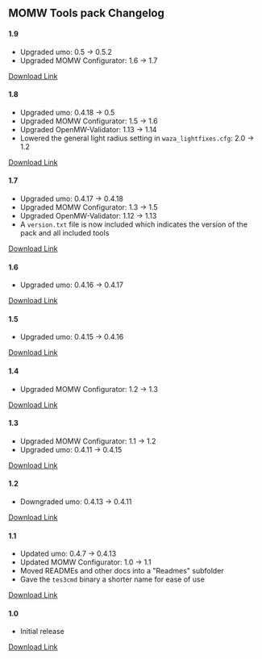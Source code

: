 ## MOMW Tools pack Changelog

#### 1.9

* Upgraded umo: 0.5 -> 0.5.2
* Upgraded MOMW Configurator: 1.6 -> 1.7

[Download Link](https://gitlab.com/modding-openmw/momw-configurator/-/packages/32311099)

#### 1.8

* Upgraded umo: 0.4.18 -> 0.5
* Upgraded MOMW Configurator: 1.5 -> 1.6
* Upgraded OpenMW-Validator: 1.13 -> 1.14
* Lowered the general light radius setting in `waza_lightfixes.cfg`: 2.0 -> 1.2

[Download Link](https://gitlab.com/modding-openmw/momw-configurator/-/packages/32264470)

#### 1.7

* Upgraded umo: 0.4.17 -> 0.4.18
* Upgraded MOMW Configurator: 1.3 -> 1.5
* Upgraded OpenMW-Validator: 1.12 -> 1.13
* A `version.txt` file is now included which indicates the version of the pack and all included tools

[Download Link](https://gitlab.com/modding-openmw/momw-configurator/-/packages/32172655)

#### 1.6

* Upgraded umo: 0.4.16 -> 0.4.17

[Download Link](https://gitlab.com/modding-openmw/momw-configurator/-/packages/32133122)

#### 1.5

* Upgraded umo: 0.4.15 -> 0.4.16

[Download Link](https://gitlab.com/modding-openmw/momw-configurator/-/packages/32127014)

#### 1.4

* Upgraded MOMW Configurator: 1.2 -> 1.3

[Download Link](https://gitlab.com/modding-openmw/momw-configurator/-/packages/32121760)

#### 1.3

* Upgraded MOMW Configurator: 1.1 -> 1.2
* Upgraded umo: 0.4.11 -> 0.4.15

[Download Link](https://gitlab.com/modding-openmw/momw-configurator/-/packages/32076364)

#### 1.2

* Downgraded umo: 0.4.13 -> 0.4.11

[Download Link](https://gitlab.com/modding-openmw/momw-configurator/-/packages/32006816)

#### 1.1

* Updated umo: 0.4.7 -> 0.4.13
* Updated MOMW Configurator: 1.0 -> 1.1
* Moved READMEs and other docs into a "Readmes" subfolder
* Gave the `tes3cmd` binary a shorter name for ease of use

[Download Link](https://gitlab.com/modding-openmw/momw-configurator/-/packages/32002616)

#### 1.0

* Initial release

[Download Link](https://gitlab.com/modding-openmw/momw-configurator/-/packages/31938052)
